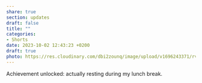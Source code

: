 ```yaml
---
share: true
section: updates
draft: false
title: ""
categories:
- Shorts
date: 2023-10-02 12:43:23 +0200
draft: true
photo: https://res.cloudinary.com/dbi2zounq/image/upload/v1696243371/rvdpjt3x0ahbsoqdwgzh.jpg
---
```


Achievement unlocked: actually resting during my lunch break.
